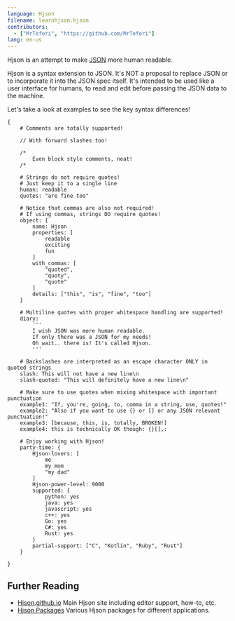 ```yaml
---
language: Hjson
filename: learnhjson.hjson
contributors:
  - ["MrTeferi", "https://github.com/MrTeferi"]
lang: en-us
---
```


Hjson is an attempt to make [JSON](https://learnxinyminutes.com/docs/json/) more human readable.

Hjson is a syntax extension to JSON.
It's NOT a proposal to replace JSON or to incorporate it into the JSON spec itself.
It's intended to be used like a user interface for humans,
to read and edit before passing the JSON data to the machine.

Let's take a look at examples to see the key syntax differences!

```
{
    # Comments are totally supported!

    // With forward slashes too!

    /*
        Even block style comments, neat!
    /*

    # Strings do not require quotes!
    # Just keep it to a single line
    human: readable
    quotes: "are fine too"

    # Notice that commas are also not required!
    # If using commas, strings DO require quotes!
    object: {
        name: Hjson
        properties: [
            readable
            exciting
            fun
        ]
        with_commas: [
            "quoted",
            "quoty",
            "quote"
        ]
        details: ["this", "is", "fine", "too"]
    }

    # Multiline quotes with proper whitespace handling are supported!
    diary:
        '''
        I wish JSON was more human readable.
        If only there was a JSON for my needs!
        Oh wait.. there is! It's called Hjson.
        '''

    # Backslashes are interpreted as an escape character ONLY in quoted strings
    slash: This will not have a new line\n
    slash-quoted: "This will definitely have a new line\n"

    # Make sure to use quotes when mixing whitespace with important punctuation
    example1: "If, you're, going, to, comma in a string, use, quotes!"
    example2: "Also if you want to use {} or [] or any JSON relevant punctuation!"
    example3: [because, this, is, totally, BROKEN!]
    example4: this is technically OK though: {}[],:

    # Enjoy working with Hjson!
    party-time: {
        Hjson-lovers: [
            me
            my mom
            "my dad"
        ]
        Hjson-power-level: 9000
        supported: {
            python: yes
            java: yes
            javascript: yes
            c++: yes
            Go: yes
            C#: yes
            Rust: yes
        }
        partial-support: ["C", "Kotlin", "Ruby", "Rust"]
    }

}
```

## Further Reading

* [Hjson.github.io](https://hjson.github.io/) Main Hjson site including editor support, how-to, etc.
* [Hjson Packages](https://github.com/hjson/) Various Hjson packages for different applications.
